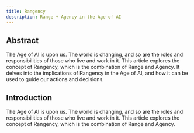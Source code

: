 ```yaml
---
title: Rangency 
description: Range + Agency in the Age of AI
---
```




## Abstract

The Age of AI is upon us. The world is changing, and so are the roles and responsibilities of those who live and work in it. This article explores the concept of Rangency, which is the combination of Range and Agency. It delves into the implications of Rangency in the Age of AI, and how it can be used to guide our actions and decisions.

## Introduction

The Age of AI is upon us. The world is changing, and so are the roles and responsibilities of those who live and work in it. This article explores the concept of Rangency, which is the combination of Range and Agency.
